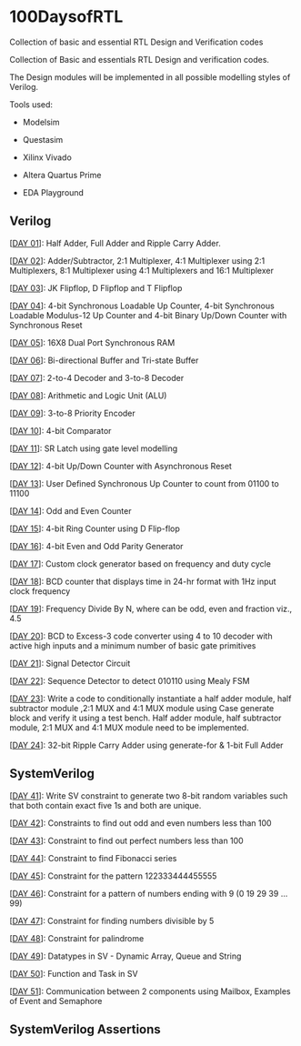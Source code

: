 # 100DaysofRTL
Collection of basic and essential RTL Design and Verification codes

Collection of Basic and essentials RTL Design and verification codes.

The Design modules will be implemented in all possible modelling styles of Verilog.

Tools used:

  - Modelsim 
  
  - Questasim 
  
  - Xilinx Vivado 
  
  - Altera Quartus Prime 
  
  - EDA Playground

## Verilog

[[DAY 01](https://github.com/c0dE3P/100DaysofRTL/tree/main/DAY%2001)]: Half Adder, Full Adder and Ripple Carry Adder.

[[DAY 02](https://github.com/c0dE3P/100DaysofRTL/tree/main/DAY%2002)]: Adder/Subtractor, 2:1 Multiplexer, 4:1 Multiplexer using 2:1 Multiplexers, 8:1 Multiplexer using 4:1 Multiplexers and 16:1 Multiplexer

[[DAY 03](https://github.com/c0dE3P/100DaysofRTL/tree/main/DAY%2003)]: JK Flipflop, D Flipflop and T Flipflop

[[DAY 04](https://github.com/c0dE3P/100DaysofRTL/tree/main/DAY%2004)]: 4-bit Synchronous Loadable Up Counter, 4-bit Synchronous Loadable Modulus-12 Up Counter and 4-bit Binary Up/Down Counter with Synchronous Reset

[[DAY 05](https://github.com/c0dE3P/100DaysofRTL/tree/main/DAY%2005)]: 16X8 Dual Port Synchronous RAM

[[DAY 06](https://github.com/c0dE3P/100DaysofRTL/tree/main/DAY%2006)]: Bi-directional Buffer and Tri-state Buffer

[[DAY 07](https://github.com/c0dE3P/100DaysofRTL/tree/main/DAY%2007)]: 2-to-4 Decoder and 3-to-8 Decoder

[[DAY 08](https://github.com/c0dE3P/100DaysofRTL/tree/main/DAY%2008)]: Arithmetic and Logic Unit (ALU)

[[DAY 09](https://github.com/c0dE3P/100DaysofRTL/tree/main/DAY%2009)]: 3-to-8 Priority Encoder

[[DAY 10](https://github.com/c0dE3P/100DaysofRTL/tree/main/DAY%2010)]: 4-bit Comparator

[[DAY 11](https://github.com/c0dE3P/100DaysofRTL/tree/main/DAY%2011)]: SR Latch using gate level modelling

[[DAY 12](https://github.com/c0dE3P/100DaysofRTL/tree/main/DAY%2012)]: 4-bit Up/Down Counter with Asynchronous Reset

[[DAY 13](https://github.com/c0dE3P/100DaysofRTL/tree/main/DAY%2013)]: User Defined Synchronous Up Counter to count from 01100 to 11100

[[DAY 14](https://github.com/c0dE3P/100DaysofRTL/tree/main/DAY%2014)]: Odd and Even Counter

[[DAY 15](https://github.com/c0dE3P/100DaysofRTL/tree/main/DAY%2015)]: 4-bit Ring Counter using D Flip-flop

[[DAY 16](https://github.com/c0dE3P/100DaysofRTL/tree/main/DAY%2016)]: 4-bit Even and Odd Parity Generator

[[DAY 17](https://github.com/c0dE3P/100DaysofRTL/tree/main/DAY%2017)]: Custom clock generator based on frequency and duty cycle

[[DAY 18](https://github.com/c0dE3P/100DaysofRTL/tree/main/DAY%2018)]: BCD counter that displays time in 24-hr format with 1Hz input clock frequency

[[DAY 19](https://github.com/c0dE3P/100DaysofRTL/tree/main/DAY%2019)]: Frequency Divide By N, where can be odd, even and fraction viz., 4.5

[[DAY 20](https://github.com/c0dE3P/100DaysofRTL/tree/main/DAY%2020)]: BCD to Excess-3 code converter using 4 to 10 decoder with active high inputs and a minimum number of basic gate primitives

[[DAY 21](https://github.com/c0dE3P/100DaysofRTL/tree/main/DAY%2021)]: Signal Detector Circuit

[[DAY 22](https://github.com/c0dE3P/100DaysofRTL/tree/main/DAY%2022)]: Sequence Detector to detect 010110 using Mealy FSM

[[DAY 23](https://github.com/c0dE3P/100DaysofRTL/tree/main/DAY%2023)]: Write a code to conditionally instantiate a half adder module, half subtractor module ,2:1 MUX and 4:1 MUX module using Case generate block and verify it using a test bench. Half adder module, half subtractor module, 2:1 MUX and 4:1 MUX module need to be implemented.

[[DAY 24](https://github.com/c0dE3P/100DaysofRTL/tree/main/DAY%2024)]: 32-bit Ripple Carry Adder using generate-for & 1-bit Full Adder

## SystemVerilog

[[DAY 41](https://github.com/c0dE3P/100DaysofRTL/tree/main/DAY%2041)]: Write SV constraint to generate two 8-bit random variables such that both contain exact five 1s and both are unique.

[[DAY 42](https://github.com/c0dE3P/100DaysofRTL/tree/main/DAY%2042)]: Constraints to find out odd and even numbers less than 100 

[[DAY 43](https://github.com/c0dE3P/100DaysofRTL/tree/main/DAY%2043)]: Constraint to find out perfect numbers less than 100

[[DAY 44](https://github.com/c0dE3P/100DaysofRTL/tree/main/DAY%2044)]: Constraint to find Fibonacci series

[[DAY 45](https://github.com/c0dE3P/100DaysofRTL/tree/main/DAY%2045)]: Constraint for the pattern 122333444455555

[[DAY 46](https://github.com/c0dE3P/100DaysofRTL/tree/main/DAY%2046)]: Constraint for a pattern of numbers ending with 9 (0 19 29 39 ... 99)

[[DAY 47](https://github.com/c0dE3P/100DaysofRTL/tree/main/DAY%2047)]: Constraint for finding numbers divisible by 5

[[DAY 48](https://github.com/c0dE3P/100DaysofRTL/tree/main/DAY%2048)]: Constraint for palindrome

[[DAY 49](https://github.com/c0dE3P/100DaysofRTL/tree/main/DAY%2049)]: Datatypes in SV - Dynamic Array, Queue and String

[[DAY 50](https://github.com/c0dE3P/100DaysofRTL/tree/main/DAY%2050)]: Function and Task in SV

[[DAY 51](https://github.com/c0dE3P/100DaysofRTL/tree/main/DAY%2051)]: Communication between 2 components using Mailbox, Examples of Event and Semaphore

## SystemVerilog Assertions
